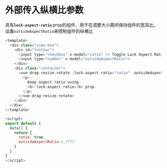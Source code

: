 # 外部传入纵横比参数

具有<b>`lock-aspect-ratio` </b> prop的组件，用于在调整大小期间保持组件的宽高比。  
设置`outsideAspectRatio`来控制组件的纵横比

```js
<template>
  <div class="view-box">
    <div id="toolbar">
      <input type="checkbox" v-model="ratio" /> Toggle Lock Aspect Ratio
      <input type="number" v-model="outsideAspectRatio">
    </div>
    <div class="container">
      <vue-drag-resize-rotate :lock-aspect-ratio="ratio" :outsideAspectRatio="outsideAspectRatio">
        <p>
          Keep aspect ratio using
          <b>:lock-aspect-ratio</b> prop.
        </p>
      </vue-drag-resize-rotate>
    </div>
  </div>
</template>

<script>
export default {
  data() {
    return {
      ratio: true,
      outsideAspectRatio:1.7777
    }
  }
}
</script>
```

